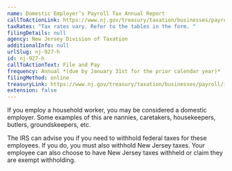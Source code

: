 ```yaml
---
name: Domestic Employer’s Payroll Tax Annual Report
callToActionLink: https://www.nj.gov/treasury/taxation/businesses/payroll/payroll-filing.shtml
taxRates: "Tax rates vary. Refer to the tables in the form. "
filingDetails: null
agency: New Jersey Division of Taxation
additionalInfo: null
urlSlug: nj-927-h
id: nj-927-h
callToActionText: File and Pay
frequency: Annual *(due by January 31st for the prior calendar year)*
filingMethod: online
treasuryLink: https://www.nj.gov/treasury/taxation/businesses/payroll/index.shtml
extension: false
---
```


If you employ a household worker, you may be considered a domestic employer. Some examples of this are nannies, caretakers, housekeepers, butlers, groundskeepers, etc. 

The IRS can advise you if you need to withhold federal taxes for these employees. If you do, you must also withhold New Jersey taxes. Your employee can also choose to have New Jersey taxes withheld or claim they are exempt withholding. 
